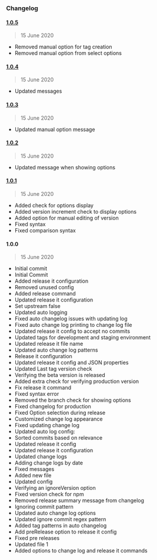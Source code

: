 ### Changelog

#### [1.0.5](https://github.com/ravindrapalli33/release-it-testing/compare/1.0.4...1.0.5)

> 15 June 2020

- Removed manual option for tag creation
- Removed manual option from select options

#### [1.0.4](https://github.com/ravindrapalli33/release-it-testing/compare/1.0.3...1.0.4)

> 15 June 2020

- Updated messages

#### [1.0.3](https://github.com/ravindrapalli33/release-it-testing/compare/1.0.2...1.0.3)

> 15 June 2020

- Updated manual option message

#### [1.0.2](https://github.com/ravindrapalli33/release-it-testing/compare/1.0.1...1.0.2)

> 15 June 2020

- Updated message when showing options

#### [1.0.1](https://github.com/ravindrapalli33/release-it-testing/compare/1.0.0...1.0.1)

> 15 June 2020

- Added check for options display
- Added version increment check to display options
- Added option for manual editing of version
- Fixed syntax
- Fixed comparison syntax

#### 1.0.0

> 15 June 2020

- Initial commit
- Initial Commit
- Added release it configuration
- Removed unused config
- Added release command
- Updated release it configuration
- Set upstream false
- Updated auto logging
- Fixed auto changelog issues with updating log
- Fixed auto change log printing to change log file
- Updated release it config to accept no commits
- Updated tags for development and staging environment
- Updated release it file name
- Updated auto change log patterns
- Release it configuration
- Updated release it config and JSON properties
- Updated Last tag version check
- Verifying the beta version is released
- Added extra check for verifying production version
- Fix release it command
- Fixed syntax error
- Removed the branch check for showing options
- Fixed changelog for production
- Fixed Option selection during release
- Customized change log appearance
- Fixed updating change log
- Updated auto log config:
- Sorted commits based on relevance
- Updated release it config
- Updated release it configuration
- Updated change logs
- Adding change logs by date
- Fixed messages
- Added new file
- Updated config
- Verifying an ignoreVersion option
- Fixed version check for npm
- Removed release summary message from changelog
- Ignoring commit pattern
- Updated auto change log options
- Updated ignore commit regex pattern
- Added tag patterns in auto changelog
- Add preRelease option to release it config
- Fixed pre releases
- Updated file 1
- Added options to change log and release it commands
